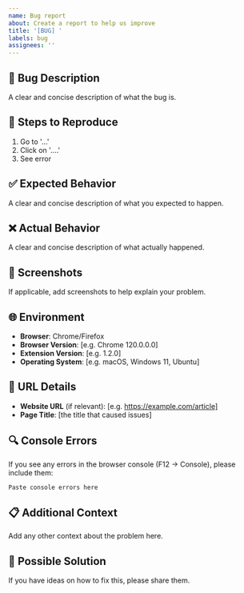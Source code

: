 ```yaml
---
name: Bug report
about: Create a report to help us improve
title: '[BUG] '
labels: bug
assignees: ''
---
```


## 🐛 Bug Description
A clear and concise description of what the bug is.

## 🔄 Steps to Reproduce
1. Go to '...'
2. Click on '....'
3. See error

## ✅ Expected Behavior
A clear and concise description of what you expected to happen.

## ❌ Actual Behavior
A clear and concise description of what actually happened.

## 📸 Screenshots
If applicable, add screenshots to help explain your problem.

## 🌐 Environment
- **Browser**: Chrome/Firefox
- **Browser Version**: [e.g. Chrome 120.0.0.0]
- **Extension Version**: [e.g. 1.2.0]
- **Operating System**: [e.g. macOS, Windows 11, Ubuntu]

## 🔗 URL Details
- **Website URL** (if relevant): [e.g. https://example.com/article]
- **Page Title**: [the title that caused issues]

## 🔍 Console Errors
If you see any errors in the browser console (F12 → Console), please include them:

```
Paste console errors here
```

## 📋 Additional Context
Add any other context about the problem here.

## 🤔 Possible Solution
If you have ideas on how to fix this, please share them.